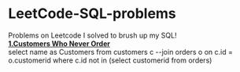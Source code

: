 # LeetCode-SQL-problems
Problems on Leetcode I solved to brush up my SQL! <br>
<b></b>
<b>[1.Customers Who Never Order](https://leetcode.com/problems/customers-who-never-order/description/)</b><br>
select name as Customers
from customers c --join orders o on c.id = o.customerid
where c.id not in (select customerid from orders)
